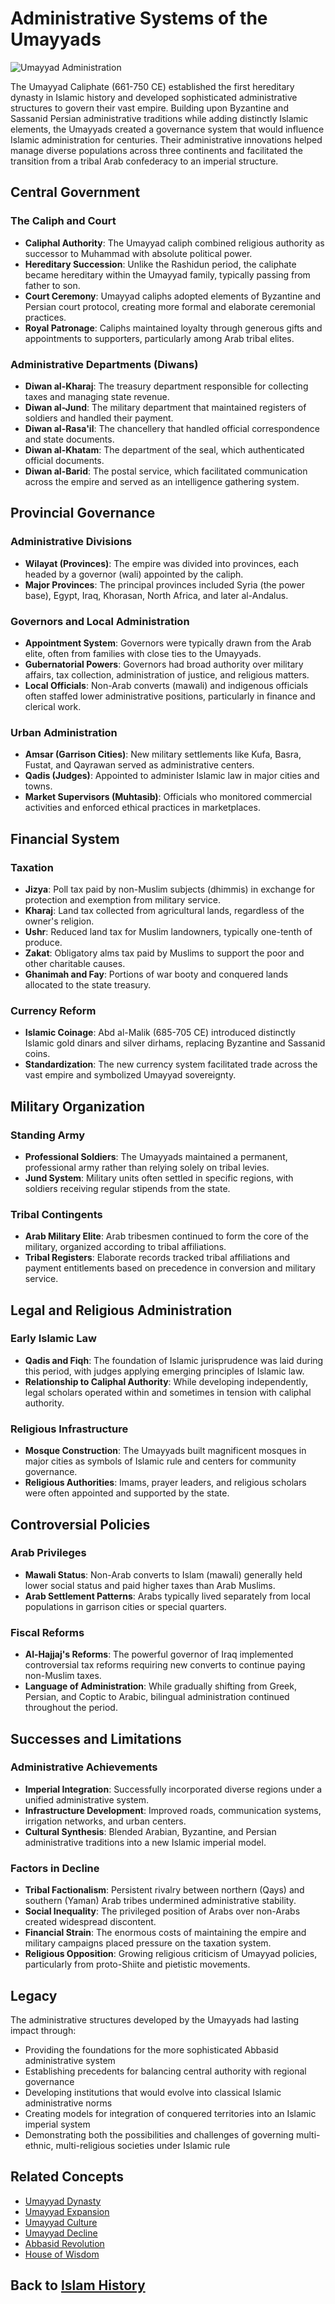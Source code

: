 # Administrative Systems of the Umayyads

![Umayyad Administration](../../images/umayyad_admin.jpg)

The Umayyad Caliphate (661-750 CE) established the first hereditary dynasty in Islamic history and developed sophisticated administrative structures to govern their vast empire. Building upon Byzantine and Sassanid Persian administrative traditions while adding distinctly Islamic elements, the Umayyads created a governance system that would influence Islamic administration for centuries. Their administrative innovations helped manage diverse populations across three continents and facilitated the transition from a tribal Arab confederacy to an imperial structure.

## Central Government

### The Caliph and Court
- **Caliphal Authority**: The Umayyad caliph combined religious authority as successor to Muhammad with absolute political power.
- **Hereditary Succession**: Unlike the Rashidun period, the caliphate became hereditary within the Umayyad family, typically passing from father to son.
- **Court Ceremony**: Umayyad caliphs adopted elements of Byzantine and Persian court protocol, creating more formal and elaborate ceremonial practices.
- **Royal Patronage**: Caliphs maintained loyalty through generous gifts and appointments to supporters, particularly among Arab tribal elites.

### Administrative Departments (Diwans)
- **Diwan al-Kharaj**: The treasury department responsible for collecting taxes and managing state revenue.
- **Diwan al-Jund**: The military department that maintained registers of soldiers and handled their payment.
- **Diwan al-Rasa'il**: The chancellery that handled official correspondence and state documents.
- **Diwan al-Khatam**: The department of the seal, which authenticated official documents.
- **Diwan al-Barid**: The postal service, which facilitated communication across the empire and served as an intelligence gathering system.

## Provincial Governance

### Administrative Divisions
- **Wilayat (Provinces)**: The empire was divided into provinces, each headed by a governor (wali) appointed by the caliph.
- **Major Provinces**: The principal provinces included Syria (the power base), Egypt, Iraq, Khorasan, North Africa, and later al-Andalus.

### Governors and Local Administration
- **Appointment System**: Governors were typically drawn from the Arab elite, often from families with close ties to the Umayyads.
- **Gubernatorial Powers**: Governors had broad authority over military affairs, tax collection, administration of justice, and religious matters.
- **Local Officials**: Non-Arab converts (mawali) and indigenous officials often staffed lower administrative positions, particularly in finance and clerical work.

### Urban Administration
- **Amsar (Garrison Cities)**: New military settlements like Kufa, Basra, Fustat, and Qayrawan served as administrative centers.
- **Qadis (Judges)**: Appointed to administer Islamic law in major cities and towns.
- **Market Supervisors (Muhtasib)**: Officials who monitored commercial activities and enforced ethical practices in marketplaces.

## Financial System

### Taxation
- **Jizya**: Poll tax paid by non-Muslim subjects (dhimmis) in exchange for protection and exemption from military service.
- **Kharaj**: Land tax collected from agricultural lands, regardless of the owner's religion.
- **Ushr**: Reduced land tax for Muslim landowners, typically one-tenth of produce.
- **Zakat**: Obligatory alms tax paid by Muslims to support the poor and other charitable causes.
- **Ghanimah and Fay**: Portions of war booty and conquered lands allocated to the state treasury.

### Currency Reform
- **Islamic Coinage**: Abd al-Malik (685-705 CE) introduced distinctly Islamic gold dinars and silver dirhams, replacing Byzantine and Sassanid coins.
- **Standardization**: The new currency system facilitated trade across the vast empire and symbolized Umayyad sovereignty.

## Military Organization

### Standing Army
- **Professional Soldiers**: The Umayyads maintained a permanent, professional army rather than relying solely on tribal levies.
- **Jund System**: Military units often settled in specific regions, with soldiers receiving regular stipends from the state.

### Tribal Contingents
- **Arab Military Elite**: Arab tribesmen continued to form the core of the military, organized according to tribal affiliations.
- **Tribal Registers**: Elaborate records tracked tribal affiliations and payment entitlements based on precedence in conversion and military service.

## Legal and Religious Administration

### Early Islamic Law
- **Qadis and Fiqh**: The foundation of Islamic jurisprudence was laid during this period, with judges applying emerging principles of Islamic law.
- **Relationship to Caliphal Authority**: While developing independently, legal scholars operated within and sometimes in tension with caliphal authority.

### Religious Infrastructure
- **Mosque Construction**: The Umayyads built magnificent mosques in major cities as symbols of Islamic rule and centers for community governance.
- **Religious Authorities**: Imams, prayer leaders, and religious scholars were often appointed and supported by the state.

## Controversial Policies

### Arab Privileges
- **Mawali Status**: Non-Arab converts to Islam (mawali) generally held lower social status and paid higher taxes than Arab Muslims.
- **Arab Settlement Patterns**: Arabs typically lived separately from local populations in garrison cities or special quarters.

### Fiscal Reforms
- **Al-Hajjaj's Reforms**: The powerful governor of Iraq implemented controversial tax reforms requiring new converts to continue paying non-Muslim taxes.
- **Language of Administration**: While gradually shifting from Greek, Persian, and Coptic to Arabic, bilingual administration continued throughout the period.

## Successes and Limitations

### Administrative Achievements
- **Imperial Integration**: Successfully incorporated diverse regions under a unified administrative system.
- **Infrastructure Development**: Improved roads, communication systems, irrigation networks, and urban centers.
- **Cultural Synthesis**: Blended Arabian, Byzantine, and Persian administrative traditions into a new Islamic imperial model.

### Factors in Decline
- **Tribal Factionalism**: Persistent rivalry between northern (Qays) and southern (Yaman) Arab tribes undermined administrative stability.
- **Social Inequality**: The privileged position of Arabs over non-Arabs created widespread discontent.
- **Financial Strain**: The enormous costs of maintaining the empire and military campaigns placed pressure on the taxation system.
- **Religious Opposition**: Growing religious criticism of Umayyad policies, particularly from proto-Shiite and pietistic movements.

## Legacy

The administrative structures developed by the Umayyads had lasting impact through:
- Providing the foundations for the more sophisticated Abbasid administrative system
- Establishing precedents for balancing central authority with regional governance
- Developing institutions that would evolve into classical Islamic administrative norms
- Creating models for integration of conquered territories into an Islamic imperial system
- Demonstrating both the possibilities and challenges of governing multi-ethnic, multi-religious societies under Islamic rule

## Related Concepts
- [Umayyad Dynasty](./umayyad_dynasty.md)
- [Umayyad Expansion](./umayyad_expansion.md)
- [Umayyad Culture](./umayyad_culture.md)
- [Umayyad Decline](./umayyad_decline.md)
- [Abbasid Revolution](./abbasid_revolution.md)
- [House of Wisdom](./house_of_wisdom.md)

## Back to [Islam History](./README.md)
